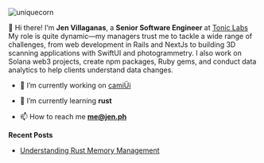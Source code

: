 ![uniquecorn](https://github.com/notthatjen/notthatjen/assets/26903002/ce90e331-e0e1-4fe7-a18a-07321b12fd03)

👋 Hi there! I’m **Jen Villaganas**, a **Senior Software Engineer** at [Tonic Labs](toniclabs.ltd) My role is quite dynamic—my managers trust me to tackle a wide range of challenges, from web development in Rails and NextJs to building 3D scanning applications with SwiftUI and photogrammetry. I also work on Solana web3 projects, create npm packages, Ruby gems, and conduct data analytics to help clients understand data changes.

- 🔭 I’m currently working on [camiÜi](camiui.jen.ph)

- 🌱 I’m currently learning **rust**

- 📫 How to reach me **me@jen.ph**



**Recent Posts**
- [Understanding Rust Memory Management](https://dev.to/jenph/understanding-rust-memory-management-3o4a)
